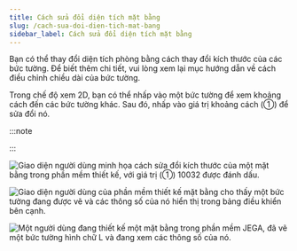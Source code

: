 ```yaml
---
title: Cách sửa đổi diện tích mặt bằng
slug: /cach-sua-doi-dien-tich-mat-bang
sidebar_label: Cách sửa đổi diện tích mặt bằng
---
```


Bạn có thể thay đổi diện tích phòng bằng cách thay đổi kích thước của các bức tường. Để biết thêm chi tiết, vui lòng xem lại mục hướng dẫn về cách điều chỉnh chiều dài của bức tường.

Trong chế độ xem 2D, bạn có thể nhấp vào một bức tường để xem khoảng cách đến các bức tường khác. Sau đó, nhấp vào giá trị khoảng cách (①) để sửa đổi nó.

:::note

:::

![Giao diện người dùng minh họa cách sửa đổi kích thước của một mặt bằng trong phần mềm thiết kế, với giá trị (①) 10032 được đánh dấu.](https://storage.googleapis.com/jegavn_kb/image_jegavn/127.1.png)

![Giao diện người dùng của phần mềm thiết kế mặt bằng cho thấy một bức tường đang được vẽ và các thông số của nó hiển thị trong bảng điều khiển bên cạnh.](https://storage.googleapis.com/jegavn_kb/image_jegavn/127.2.png)

![Một người dùng đang thiết kế một mặt bằng trong phần mềm JEGA, đã vẽ một bức tường hình chữ L và đang xem các thông số của nó.](https://storage.googleapis.com/jegavn_kb/image_jegavn/127.3.png)
